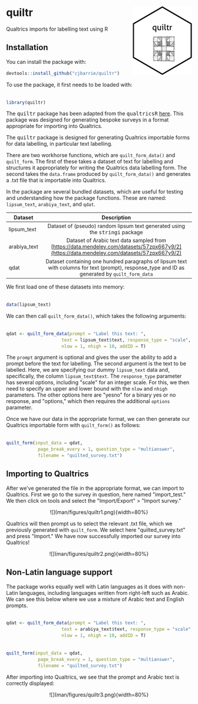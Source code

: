 # quiltr <img src="man/figures/quiltrhex.png" width="160px" align="right" />

Qualtrics imports for labelling text using R

## Installation

You can install the package with:

``` r
devtools::install_github("cjbarrie/quiltr")
```

To use the package, it first needs to be loaded with:

```r

library(quiltr)

```

The <tt>quiltr</tt> package has been adapted from the <tt>qualtricsR</tt> [here](https://github.com/saberry/qualtricsR). This package was designed for generating bespoke surveys in a format appropriate for importing into Qualtrics. 

The <tt>quiltr</tt> package is designed for generating Qualtrics importable forms for data labelling, in particular text labelling. 

There are two workhorse functions, which are `quilt_form_data()` and `quilt_form`. The first of these takes a dataset of text for labelling and structures it appropriately for writing the Qualtrics data labelling form. The second takes the `data.frame` produced by `quilt_form_data()` and generates a .txt file that is importable into Qualtrics.

In the package are several bundled datasets, which are useful for testing and understanding how the package functions. These are named: `lipsum_text`, `arabiya_text`, and `qdat`.


| Dataset   |     Description      |
|----------|:-------------:|
|lipsum_text | Dataset of (pseudo) random lipsum text generated using the <tt>stringi</tt> package
|arabiya_text | Dataset of Arabic text data sampled from [https://data.mendeley.com/datasets/57zpx667y9/2](https://data.mendeley.com/datasets/57zpx667y9/2)
|qdat | Dataset containing one hundred paragraphs of lipsum text with columns for text (prompt), response_type and ID as generated by `quilt_form_data`

We first load one of these datasets into memory:

```r

data(lipsum_text)

```

We can then call `quilt_form_data()`, which takes the following arguments:

```r

qdat <- quilt_form_data(prompt = "Label this text: ",
                     text = lipsum_text$text, response_type = "scale",
                     nlow = 1, nhigh = 10, addID = T)

```

The `prompt` argument is optional and gives the user the ability to add a prompt before the text for labelling. The second argument is the text to be labelled. Here, we are specifying our dummy `lipsum_text` data and, specifically, the column `lipsum_text$text`. The `response_type` parameter has several options, including "scale" for an integer scale. For this, we then need to specify an upper and lower bound with the `nlow` and `nhigh` parameters. The other options here are "yesno" for a binary yes or no response, and "options," which then requires the additional `options` parameter.

Once we have our data in the appropriate format, we can then generate our Qualtrics importable form with `quilt_form()` as follows:

```r

quilt_form(input_data = qdat,
            page_break_every = 1, question_type = "multianswer",
            filename = "quilted_survey.txt")

```

## Importing to Qualtrics

After we've generated the file in the appropriate format, we can import to Qualtrics. First we go to the survey in question, here named "import_test." We then click on tools and select the "Import/Export" > "Import survey." 

<center>
![](man/figures/quiltr1.png){width=80%}
</center>

Qualtrics will then prompt us to select the relevant .txt file, which we previously generated with `quilt_form`. We select here "quilted_survey.txt" and press "Import." We have now successfully imported our survey into Qualtrics!

<center>
![](man/figures/quiltr2.png){width=80%}
</center>

## Non-Latin language support

The package works equally well with Latin languages as it does with non-Latin languages, including languages written from right-left such as Arabic. We can see this below where we use a mixture of Arabic text and English prompts.

```r

qdat <- quilt_form_data(prompt = "Label this text: ",
                     text = arabiya_text$text, response_type = "scale",
                     nlow = 1, nhigh = 10, addID = T)
```

```r

quilt_form(input_data = qdat,
            page_break_every = 1, question_type = "multianswer",
            filename = "quilted_survey.txt")

```

After importing into Qualtrics, we see that the prompt and Arabic text is correctly displayed:


<center>
![](man/figures/quiltr3.png){width=80%}
</center>

